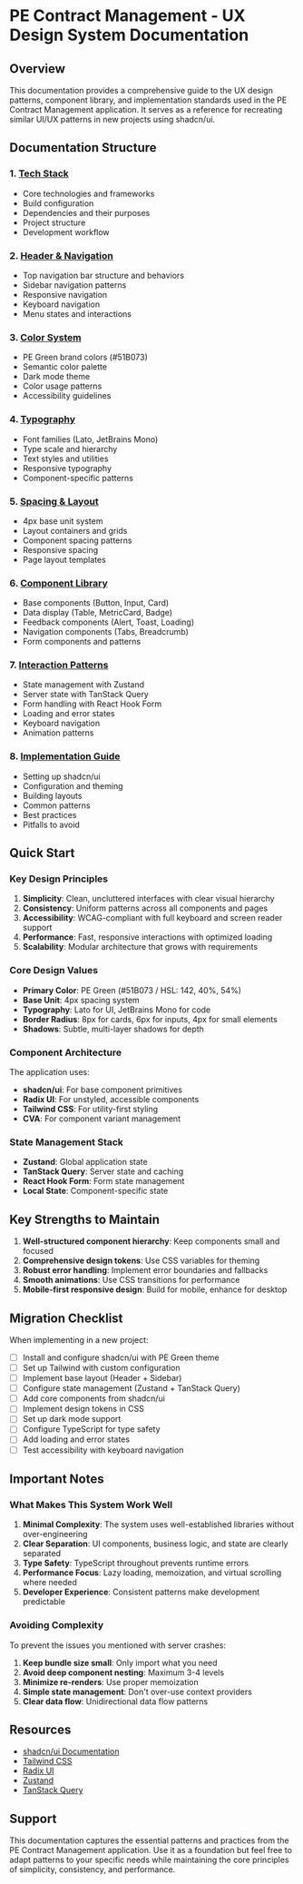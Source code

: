 # PE Contract Management - UX Design System Documentation

## Overview

This documentation provides a comprehensive guide to the UX design patterns, component library, and implementation standards used in the PE Contract Management application. It serves as a reference for recreating similar UI/UX patterns in new projects using shadcn/ui.

## Documentation Structure

### 1. [Tech Stack](./01-tech-stack.md)
- Core technologies and frameworks
- Build configuration
- Dependencies and their purposes
- Project structure
- Development workflow

### 2. [Header & Navigation](./02-header-navigation.md)
- Top navigation bar structure and behaviors
- Sidebar navigation patterns
- Responsive navigation
- Keyboard navigation
- Menu states and interactions

### 3. [Color System](./03-color-system.md)
- PE Green brand colors (#51B073)
- Semantic color palette
- Dark mode theme
- Color usage patterns
- Accessibility guidelines

### 4. [Typography](./04-typography.md)
- Font families (Lato, JetBrains Mono)
- Type scale and hierarchy
- Text styles and utilities
- Responsive typography
- Component-specific patterns

### 5. [Spacing & Layout](./05-spacing-layout.md)
- 4px base unit system
- Layout containers and grids
- Component spacing patterns
- Responsive spacing
- Page layout templates

### 6. [Component Library](./06-components.md)
- Base components (Button, Input, Card)
- Data display (Table, MetricCard, Badge)
- Feedback components (Alert, Toast, Loading)
- Navigation components (Tabs, Breadcrumb)
- Form components and patterns

### 7. [Interaction Patterns](./07-interaction-patterns.md)
- State management with Zustand
- Server state with TanStack Query
- Form handling with React Hook Form
- Loading and error states
- Keyboard navigation
- Animation patterns

### 8. [Implementation Guide](./08-implementation-guide.md)
- Setting up shadcn/ui
- Configuration and theming
- Building layouts
- Common patterns
- Best practices
- Pitfalls to avoid

## Quick Start

### Key Design Principles

1. **Simplicity**: Clean, uncluttered interfaces with clear visual hierarchy
2. **Consistency**: Uniform patterns across all components and pages
3. **Accessibility**: WCAG-compliant with full keyboard and screen reader support
4. **Performance**: Fast, responsive interactions with optimized loading
5. **Scalability**: Modular architecture that grows with requirements

### Core Design Values

- **Primary Color**: PE Green (#51B073 / HSL: 142, 40%, 54%)
- **Base Unit**: 4px spacing system
- **Typography**: Lato for UI, JetBrains Mono for code
- **Border Radius**: 8px for cards, 6px for inputs, 4px for small elements
- **Shadows**: Subtle, multi-layer shadows for depth

### Component Architecture

The application uses:
- **shadcn/ui**: For base component primitives
- **Radix UI**: For unstyled, accessible components
- **Tailwind CSS**: For utility-first styling
- **CVA**: For component variant management

### State Management Stack

- **Zustand**: Global application state
- **TanStack Query**: Server state and caching
- **React Hook Form**: Form state management
- **Local State**: Component-specific state

## Key Strengths to Maintain

1. **Well-structured component hierarchy**: Keep components small and focused
2. **Comprehensive design tokens**: Use CSS variables for theming
3. **Robust error handling**: Implement error boundaries and fallbacks
4. **Smooth animations**: Use CSS transitions for performance
5. **Mobile-first responsive design**: Build for mobile, enhance for desktop

## Migration Checklist

When implementing in a new project:

- [ ] Install and configure shadcn/ui with PE Green theme
- [ ] Set up Tailwind with custom configuration
- [ ] Implement base layout (Header + Sidebar)
- [ ] Configure state management (Zustand + TanStack Query)
- [ ] Add core components from shadcn/ui
- [ ] Implement design tokens in CSS
- [ ] Set up dark mode support
- [ ] Configure TypeScript for type safety
- [ ] Add loading and error states
- [ ] Test accessibility with keyboard navigation

## Important Notes

### What Makes This System Work Well

1. **Minimal Complexity**: The system uses well-established libraries without over-engineering
2. **Clear Separation**: UI components, business logic, and state are clearly separated
3. **Type Safety**: TypeScript throughout prevents runtime errors
4. **Performance Focus**: Lazy loading, memoization, and virtual scrolling where needed
5. **Developer Experience**: Consistent patterns make development predictable

### Avoiding Complexity

To prevent the issues you mentioned with server crashes:

1. **Keep bundle size small**: Only import what you need
2. **Avoid deep component nesting**: Maximum 3-4 levels
3. **Minimize re-renders**: Use proper memoization
4. **Simple state management**: Don't over-use context providers
5. **Clear data flow**: Unidirectional data flow patterns

## Resources

- [shadcn/ui Documentation](https://ui.shadcn.com)
- [Tailwind CSS](https://tailwindcss.com)
- [Radix UI](https://www.radix-ui.com)
- [Zustand](https://github.com/pmndrs/zustand)
- [TanStack Query](https://tanstack.com/query)

## Support

This documentation captures the essential patterns and practices from the PE Contract Management application. Use it as a foundation but feel free to adapt patterns to your specific needs while maintaining the core principles of simplicity, consistency, and performance.